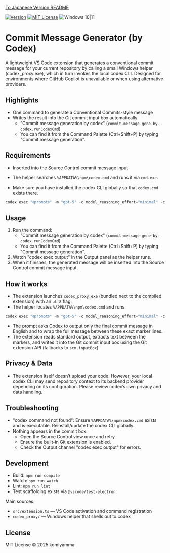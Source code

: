 [To Japanese Version README](README.ja.md)

[![Version](https://img.shields.io/badge/version-v0.1.4-4094ff.svg)](https://marketplace.visualstudio.com/items?itemName=komiyamma.commit-message-gene-by-codex)
[![MIT License](https://img.shields.io/badge/license-MIT-blue.svg?style=flat)](LICENSE)
![Windows 10|11](https://img.shields.io/badge/Windows-_10_|_11-6479ff.svg?logo=windows&logoColor=white)


# Commit Message Generator (by Codex)

A lightweight VS Code extension that generates a conventional commit message for your current repository by calling a small Windows helper (codex_proxy.exe), which in turn invokes the local codex CLI. Designed for environments where GitHub Copilot is unavailable or when using alternative providers.

## Highlights

- One command to generate a Conventional Commits-style message
- Writes the result into the Git commit input box automatically
	- "Commit message generation by codex" (`commit-message-gene-by-codex.runCodexCmd`)
	- You can find it from the Command Palette (Ctrl+Shift+P) by typing "Commit message generation".

## Requirements

- Inserted into the Source Control commit message input

- The helper searches `%APPDATA%\npm\codex.cmd` and runs it via `cmd.exe`.
- Make sure you have installed the codex CLI globally so that `codex.cmd` exists there.


```powershell
codex exec "《prompt》" -m "gpt-5" -c model_reasoning_effort="minimal" -c hide_agent_reasoning="true" --dangerously-bypass-approvals-and-sandbox
```


## Usage

1. Run the command:
	- "Commit message generation by codex" (`commit-message-gene-by-codex.runCodexCmd`)
	- You can find it from the Command Palette (Ctrl+Shift+P) by typing "Commit message generation".
2. Watch "codex exec output" in the Output panel as the helper runs.
3. When it finishes, the generated message will be inserted into the Source Control commit message input.

## How it works

- The extension launches `codex_proxy.exe` (bundled next to the compiled extension) with an `utf8` flag.
- The helper locates `%APPDATA%\npm\codex.cmd` and runs:

```powershell
codex exec "《prompt》" -m "gpt-5" -c model_reasoning_effort="minimal" -c hide_agent_reasoning="true" --dangerously-bypass-approvals-and-sandbox
```

- The prompt asks Codex to output only the final commit message in English and to wrap the full message between these exact marker lines.
- The extension reads standard output, extracts text between the markers, and writes it into the Git commit input box using the Git extension API (fallbacks to `scm.inputBox`).

## Privacy & Data

- The extension itself doesn’t upload your code. However, your local codex CLI may send repository context to its backend provider depending on its configuration. Please review codex’s own privacy and data handling.

## Troubleshooting

- "codex command not found": Ensure `%APPDATA%\npm\codex.cmd` exists and is executable. Reinstall/update the codex CLI globally.
- Nothing appears in the commit box:
	- Open the Source Control view once and retry.
	- Ensure the built-in Git extension is enabled.
	- Check the Output channel "codex exec output" for errors.
 

## Development

- Build: `npm run compile`
- Watch: `npm run watch`
- Lint: `npm run lint`
- Test scaffolding exists via `@vscode/test-electron`.

Main sources:

- `src/extension.ts` — VS Code activation and command registration
- `codex_proxy/` — Windows helper that shells out to codex

## License

MIT License © 2025 komiyamma
